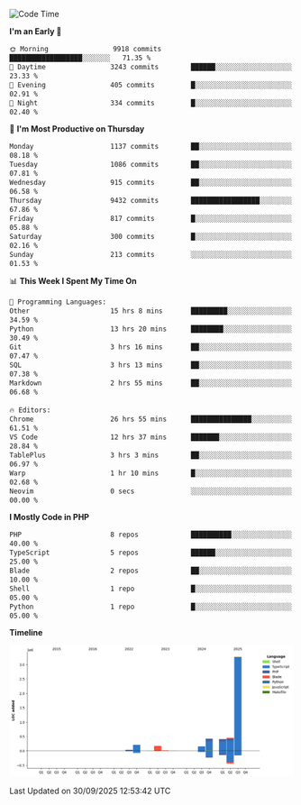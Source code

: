 <!--START_SECTION:waka-->
![Code Time](http://img.shields.io/badge/Code%20Time-4%2C263%20hrs%2041%20mins-blue)

**I'm an Early 🐤** 

```text
🌞 Morning                9918 commits        ██████████████████░░░░░░░   71.35 % 
🌆 Daytime                3243 commits        ██████░░░░░░░░░░░░░░░░░░░   23.33 % 
🌃 Evening                405 commits         █░░░░░░░░░░░░░░░░░░░░░░░░   02.91 % 
🌙 Night                  334 commits         █░░░░░░░░░░░░░░░░░░░░░░░░   02.40 % 
```
📅 **I'm Most Productive on Thursday** 

```text
Monday                   1137 commits        ██░░░░░░░░░░░░░░░░░░░░░░░   08.18 % 
Tuesday                  1086 commits        ██░░░░░░░░░░░░░░░░░░░░░░░   07.81 % 
Wednesday                915 commits         ██░░░░░░░░░░░░░░░░░░░░░░░   06.58 % 
Thursday                 9432 commits        █████████████████░░░░░░░░   67.86 % 
Friday                   817 commits         █░░░░░░░░░░░░░░░░░░░░░░░░   05.88 % 
Saturday                 300 commits         █░░░░░░░░░░░░░░░░░░░░░░░░   02.16 % 
Sunday                   213 commits         ░░░░░░░░░░░░░░░░░░░░░░░░░   01.53 % 
```


📊 **This Week I Spent My Time On** 

```text
💬 Programming Languages: 
Other                    15 hrs 8 mins       █████████░░░░░░░░░░░░░░░░   34.59 % 
Python                   13 hrs 20 mins      ████████░░░░░░░░░░░░░░░░░   30.49 % 
Git                      3 hrs 16 mins       ██░░░░░░░░░░░░░░░░░░░░░░░   07.47 % 
SQL                      3 hrs 13 mins       ██░░░░░░░░░░░░░░░░░░░░░░░   07.38 % 
Markdown                 2 hrs 55 mins       ██░░░░░░░░░░░░░░░░░░░░░░░   06.68 % 

🔥 Editors: 
Chrome                   26 hrs 55 mins      ███████████████░░░░░░░░░░   61.51 % 
VS Code                  12 hrs 37 mins      ███████░░░░░░░░░░░░░░░░░░   28.84 % 
TablePlus                3 hrs 3 mins        ██░░░░░░░░░░░░░░░░░░░░░░░   06.97 % 
Warp                     1 hr 10 mins        █░░░░░░░░░░░░░░░░░░░░░░░░   02.68 % 
Neovim                   0 secs              ░░░░░░░░░░░░░░░░░░░░░░░░░   00.00 % 
```

**I Mostly Code in PHP** 

```text
PHP                      8 repos             ██████████░░░░░░░░░░░░░░░   40.00 % 
TypeScript               5 repos             ██████░░░░░░░░░░░░░░░░░░░   25.00 % 
Blade                    2 repos             ██░░░░░░░░░░░░░░░░░░░░░░░   10.00 % 
Shell                    1 repo              █░░░░░░░░░░░░░░░░░░░░░░░░   05.00 % 
Python                   1 repo              █░░░░░░░░░░░░░░░░░░░░░░░░   05.00 % 
```



**Timeline**

![Lines of Code chart](https://raw.githubusercontent.com/abrahamgreyson/abrahamgreyson/main/assets/bar_graph.png)


 Last Updated on 30/09/2025 12:53:42 UTC
<!--END_SECTION:waka-->
